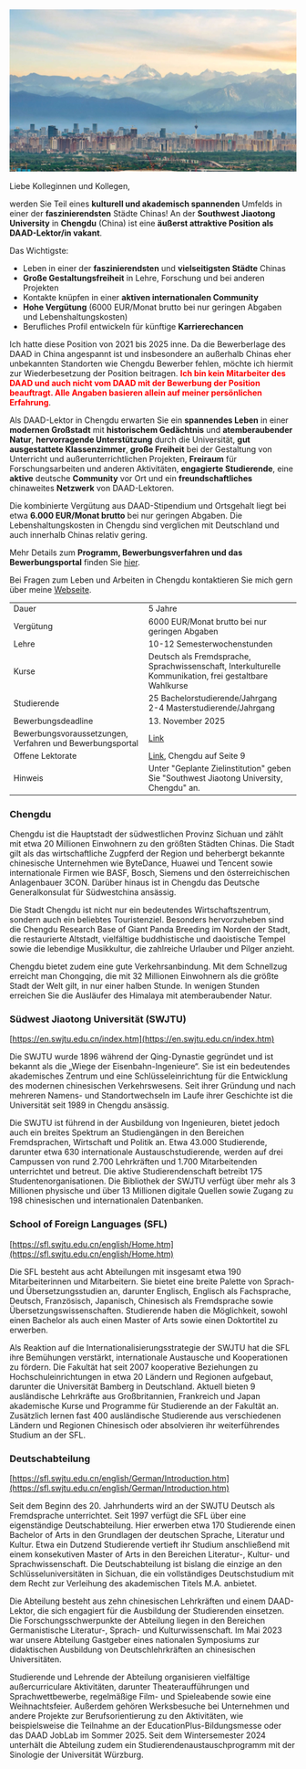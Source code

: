 <img src="image.jpg" />

Liebe Kolleginnen und Kollegen, 

werden Sie Teil eines **kulturell und akademisch spannenden** Umfelds in einer der **faszinierendsten** Städte Chinas! An der **Southwest Jiaotong University** in **Chengdu** (China) ist eine **äußerst attraktive Position als DAAD-Lektor/in vakant**.

Das Wichtigste:

* Leben in einer der **faszinierendsten** und **vielseitigsten Städte** Chinas
* **Große Gestaltungsfreiheit** in Lehre, Forschung und bei anderen Projekten
* Kontakte knüpfen in einer **aktiven internationalen Community**
* **Hohe Vergütung** (6000 EUR/Monat brutto bei nur geringen Abgaben und Lebenshaltungskosten)
* Berufliches Profil entwickeln für künftige **Karrierechancen**

Ich hatte diese Position von 2021 bis 2025 inne. Da die Bewerberlage des DAAD in China angespannt ist und insbesondere an außerhalb Chinas eher unbekannten Standorten wie Chengdu Bewerber fehlen, möchte ich hiermit zur Wiederbesetzung der Position beitragen. <span style="color: red; font-weight: bold;">Ich bin kein Mitarbeiter des DAAD und auch nicht vom DAAD mit der Bewerbung der Position beauftragt. Alle Angaben basieren allein auf meiner persönlichen Erfahrung</span>.

Als DAAD-Lektor in Chengdu erwarten Sie ein **spannendes Leben** in einer **modernen Großstadt** mit **historischem Gedächtnis** und **atemberaubender Natur**, **hervorragende Unterstützung** durch die Universität, **gut ausgestattete Klassenzimmer**, **große Freiheit** bei der Gestaltung von Unterricht und außerunterrichtlichen Projekten, **Freiraum** für Forschungsarbeiten und anderen Aktivitäten, **engagierte Studierende**, eine **aktive** deutsche **Community** vor Ort und ein **freundschaftliches** chinaweites **Netzwerk** von DAAD-Lektoren.

Die kombinierte Vergütung aus DAAD-Stipendium und Ortsgehalt liegt bei etwa **6.000 EUR/Monat brutto** bei nur geringen Abgaben. Die Lebenshaltungskosten in Chengdu sind verglichen mit Deutschland und auch innerhalb Chinas relativ gering.

Mehr Details zum **Programm, Bewerbungsverfahren und das Bewerbungsportal** finden Sie [hier](https://www.daad.de/de/im-ausland-studieren-forschen-lehren/lehren-im-ausland/freie-lektorate-und-dozenturen/detail/daad-lektorenprogramm-202627-regellektorate/?lr-id=10&lr-position=&lr-country=&lr-page=1&lr-offset=2).

Bei Fragen zum Leben und Arbeiten in Chengdu kontaktieren Sie mich gern über meine [Webseite](https://daniel-jach.github.io/contact/).

|||
|---|---|
|Dauer|5 Jahre|
|Vergütung|6000 EUR/Monat brutto bei nur geringen Abgaben|
|Lehre|10-12 Semesterwochenstunden|
|Kurse|Deutsch als Fremdsprache, Sprachwissenschaft, Interkulturelle Kommunikation, frei gestaltbare Wahlkurse|
|Studierende|25 Bachelorstudierende/Jahrgang<br>2-4 Masterstudierende/Jahrgang|
|Bewerbungsdeadline|13. November 2025|
|Bewerbungsvoraussetzungen, Verfahren und Bewerbungsportal|[Link](https://www.daad.de/de/im-ausland-studieren-forschen-lehren/lehren-im-ausland/freie-lektorate-und-dozenturen/detail/daad-lektorenprogramm-202627-regellektorate/?lr-id=10&lr-position=&lr-country=&lr-page=1&lr-offset=2)|
|Offene Lektorate|[Link](https://imp.daad.com/media/daad_de/pdfs_nicht_barrierefrei/im-ausland-studieren-forschen-lehren/regellektorenprogramm_2026_27_stand_30.09._version_2.pdf), Chengdu auf Seite 9|
|Hinweis|Unter "Geplante Zielinstitution" geben Sie "Southwest Jiaotong University, Chengdu" an.|

### Chengdu

Chengdu ist die Hauptstadt der südwestlichen Provinz Sichuan und zählt mit etwa 20 Millionen Einwohnern zu den größten Städten Chinas. Die Stadt gilt als das wirtschaftliche Zugpferd der Region und beherbergt bekannte chinesische Unternehmen wie ByteDance, Huawei und Tencent sowie internationale Firmen wie BASF, Bosch, Siemens und den österreichischen Anlagenbauer 3CON. Darüber hinaus ist in Chengdu das Deutsche Generalkonsulat für Südwestchina ansässig.

Die Stadt Chengdu ist nicht nur ein bedeutendes Wirtschaftszentrum, sondern auch ein beliebtes Touristenziel. Besonders hervorzuheben sind die Chengdu Research Base of Giant Panda Breeding im Norden der Stadt, die restaurierte Altstadt, vielfältige buddhistische und daoistische Tempel sowie die lebendige Musikkultur, die zahlreiche Urlauber und Pilger anzieht.

Chengdu bietet zudem eine gute Verkehrsanbindung. Mit dem Schnellzug erreicht man Chongqing, die mit 32 Millionen Einwohnern als die größte Stadt der Welt gilt, in nur einer halben Stunde. In wenigen Stunden erreichen Sie die Ausläufer des Himalaya mit atemberaubender Natur.

### Südwest Jiaotong Universität (SWJTU)

[https://en.swjtu.edu.cn/index.htm](https://en.swjtu.edu.cn/index.htm)

Die SWJTU wurde 1896 während der Qing-Dynastie gegründet und ist bekannt als die „Wiege der Eisenbahn-Ingenieure“. Sie ist ein bedeutendes akademisches Zentrum und eine Schlüsseleinrichtung für die Entwicklung des modernen chinesischen Verkehrswesens. Seit ihrer Gründung und nach mehreren Namens- und Standortwechseln im Laufe ihrer Geschichte ist die Universität seit 1989 in Chengdu ansässig.

Die SWJTU ist führend in der Ausbildung von Ingenieuren, bietet jedoch auch ein breites Spektrum an Studiengängen in den Bereichen Fremdsprachen, Wirtschaft und Politik an. Etwa 43.000 Studierende, darunter etwa 630 internationale Austauschstudierende, werden auf drei Campussen von rund 2.700 Lehrkräften und 1.700 Mitarbeitenden unterrichtet und betreut. Die aktive Studierendenschaft betreibt 175 Studentenorganisationen. Die Bibliothek der SWJTU verfügt über mehr als 3 Millionen physische und über 13 Millionen digitale Quellen sowie Zugang zu 198 chinesischen und internationalen Datenbanken.

### School of Foreign Languages (SFL)

[https://sfl.swjtu.edu.cn/english/Home.htm](https://sfl.swjtu.edu.cn/english/Home.htm)

Die SFL besteht aus acht Abteilungen mit insgesamt etwa 190 Mitarbeiterinnen und Mitarbeitern. Sie bietet eine breite Palette von Sprach- und Übersetzungsstudien an, darunter Englisch, Englisch als Fachsprache, Deutsch, Französisch, Japanisch, Chinesisch als Fremdsprache sowie Übersetzungswissenschaften. Studierende haben die Möglichkeit, sowohl einen Bachelor als auch einen Master of Arts sowie einen Doktortitel zu erwerben.

Als Reaktion auf die Internationalisierungsstrategie der SWJTU hat die SFL ihre Bemühungen verstärkt, internationale Austausche und Kooperationen zu fördern. Die Fakultät hat seit 2007 kooperative Beziehungen zu Hochschuleinrichtungen in etwa 20 Ländern und Regionen aufgebaut, darunter die Universität Bamberg in Deutschland. Aktuell bieten 9 ausländische Lehrkräfte aus Großbritannien, Frankreich und Japan akademische Kurse und Programme für Studierende an der Fakultät an. Zusätzlich lernen fast 400 ausländische Studierende aus verschiedenen Ländern und Regionen Chinesisch oder absolvieren ihr weiterführendes Studium an der SFL.

### Deutschabteilung

[https://sfl.swjtu.edu.cn/english/German/Introduction.htm](https://sfl.swjtu.edu.cn/english/German/Introduction.htm)

Seit dem Beginn des 20. Jahrhunderts wird an der SWJTU Deutsch als Fremdsprache unterrichtet. Seit 1997 verfügt die SFL über eine eigenständige Deutschabteilung. Hier erwerben etwa 170 Studierende einen Bachelor of Arts in den Grundlagen der deutschen Sprache, Literatur und Kultur. Etwa ein Dutzend Studierende vertieft ihr Studium anschließend mit einem konsekutiven Master of Arts in den Bereichen Literatur-, Kultur- und Sprachwissenschaft. Die Deutschabteilung ist bislang die einzige an den Schlüsseluniversitäten in Sichuan, die ein vollständiges Deutschstudium mit dem Recht zur Verleihung des akademischen Titels M.A. anbietet.

Die Abteilung besteht aus zehn chinesischen Lehrkräften und einem DAAD-Lektor, die sich engagiert für die Ausbildung der Studierenden einsetzen. Die Forschungsschwerpunkte der Abteilung liegen in den Bereichen Germanistische Literatur-, Sprach- und Kulturwissenschaft. Im Mai 2023 war unsere Abteilung Gastgeber eines nationalen Symposiums zur didaktischen Ausbildung von Deutschlehrkräften an chinesischen Universitäten.


Studierende und Lehrende der Abteilung organisieren vielfältige außercurriculare Aktivitäten, darunter Theateraufführungen und Sprachwettbewerbe, regelmäßige Film- und Spieleabende sowie eine Weihnachtsfeier. Außerdem gehören Werksbesuche bei Unternehmen und andere Projekte zur Berufsorientierung zu den Aktivitäten, wie beispielsweise die Teilnahme an der EducationPlus-Bildungsmesse oder das DAAD JobLab im Sommer 2025. Seit dem Wintersemester 2024 unterhält die Abteilung zudem ein Studierendenaustauschprogramm mit der Sinologie der Universität Würzburg.










